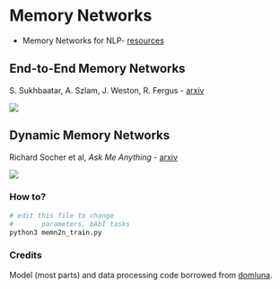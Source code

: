 # Memory Networks


- Memory Networks for NLP- [resources](http://www.thespermwhale.com/jaseweston/icml2016/)



## End-to-End Memory Networks


S. Sukhbaatar, A. Szlam, J. Weston, R. Fergus - [arxiv](http://arxiv.org/abs/1503.08895)

![](https://camo.githubusercontent.com/ba1c7dbbccc5dd51d4a76cc6ef849bca65a9bf4d/687474703a2f2f692e696d6775722e636f6d2f6e7638394a4c632e706e67)


## Dynamic Memory Networks 

Richard Socher et al, *Ask Me Anything* - [arxiv](https://arxiv.org/abs/1506.07285)

![](https://yerevann.github.io/public/2016-02-06/dmn-details.png)


### How to?

```bash
# edit this file to change
#		parameters, bAbI tasks
python3 memn2n_train.py

```

### Credits

Model (most parts) and data processing code borrowed from [domluna](https://github.com/domluna/memn2n).
